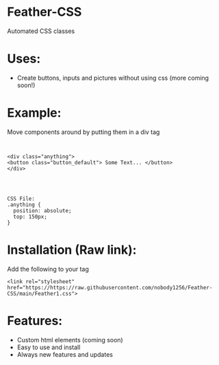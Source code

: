 # Feather-CSS
Automated CSS classes

# Uses:
+ Create buttons, inputs and pictures without using css (more coming soon!)

# Example:
 Move components around by putting them in a div tag
```


<div class="anything">
<button class="button_default"> Some Text... </button>
</div>




CSS File:
.anything {
  position: absolute;
  top: 150px;
}
```

# Installation (Raw link):
Add the following to your <head> tag 
```
<link rel="stylesheet" href="https://https://raw.githubusercontent.com/nobody1256/Feather-CSS/main/Feather1.css">
```
# Features:
+ Custom html elements (coming soon)
+ Easy to use and install
+ Always new features and updates


